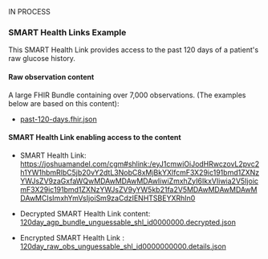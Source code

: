 IN PROCESS

### SMART Health Links Example
This SMART Health Link provides access to the past 120 days of a patient's raw glucose history.

#### Raw observation content

A large FHIR Bundle containing over 7,000 observations. (The examples below are based on this content): 
- [past-120-days.fhir.json](past-120-days.fhir.json)

#### SMART Health Link enabling access to the content
- SMART Health Link: https://joshuamandel.com/cgm#shlink:/eyJ1cmwiOiJodHRwczovL2pvc2h1YW1hbmRlbC5jb20vY2dtL3NobC8xMjBkYXlfcmF3X29ic191bmd1ZXNzYWJsZV9zaGxfaWQwMDAwMDAwMDAwIiwiZmxhZyI6IkxVIiwia2V5IjoicmF3X29ic191bmd1ZXNzYWJsZV9yYW5kb21fa2V5MDAwMDAwMDAwMDAwMCIsImxhYmVsIjoiSm9zaCdzIENHTSBEYXRhIn0


- Decrypted SMART Health Link content:  [120day_agp_bundle_unguessable_shl_id0000000.decrypted.json](120day_agp_bundle_unguessable_shl_id0000000.decrypted.json)


- Encrypted SMART Health Link : [120day_raw_obs_unguessable_shl_id0000000000.details.json](120day_raw_obs_unguessable_shl_id0000000000.details.json)
